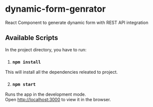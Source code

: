 # dynamic-form-genrator
React Component to generate dynamic form with REST API integration


## Available Scripts

In the project directory, you have to run:

1. ### `npm install`

This will install all the dependencies releated to project.

2. ### `npm start`

Runs the app in the development mode.<br>
Open [http://localhost:3000](http://localhost:3000) to view it in the browser.
